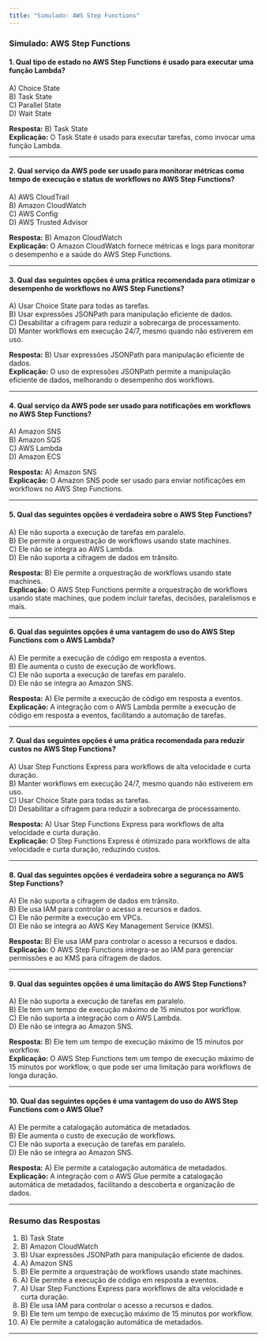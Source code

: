```yaml
---
title: "Simulado: AWS Step Functions"
---
```


### **Simulado: AWS Step Functions**

#### **1. Qual tipo de estado no AWS Step Functions é usado para executar uma função Lambda?**
A) Choice State  
B) Task State  
C) Parallel State  
D) Wait State  

**Resposta:** B) Task State  
**Explicação:** O Task State é usado para executar tarefas, como invocar uma função Lambda.

---

#### **2. Qual serviço da AWS pode ser usado para monitorar métricas como tempo de execução e status de workflows no AWS Step Functions?**
A) AWS CloudTrail  
B) Amazon CloudWatch  
C) AWS Config  
D) AWS Trusted Advisor  

**Resposta:** B) Amazon CloudWatch  
**Explicação:** O Amazon CloudWatch fornece métricas e logs para monitorar o desempenho e a saúde do AWS Step Functions.

---

#### **3. Qual das seguintes opções é uma prática recomendada para otimizar o desempenho de workflows no AWS Step Functions?**
A) Usar Choice State para todas as tarefas.  
B) Usar expressões JSONPath para manipulação eficiente de dados.  
C) Desabilitar a cifragem para reduzir a sobrecarga de processamento.  
D) Manter workflows em execução 24/7, mesmo quando não estiverem em uso.  

**Resposta:** B) Usar expressões JSONPath para manipulação eficiente de dados.  
**Explicação:** O uso de expressões JSONPath permite a manipulação eficiente de dados, melhorando o desempenho dos workflows.

---

#### **4. Qual serviço da AWS pode ser usado para notificações em workflows no AWS Step Functions?**
A) Amazon SNS  
B) Amazon SQS  
C) AWS Lambda  
D) Amazon ECS  

**Resposta:** A) Amazon SNS  
**Explicação:** O Amazon SNS pode ser usado para enviar notificações em workflows no AWS Step Functions.

---

#### **5. Qual das seguintes opções é verdadeira sobre o AWS Step Functions?**
A) Ele não suporta a execução de tarefas em paralelo.  
B) Ele permite a orquestração de workflows usando state machines.  
C) Ele não se integra ao AWS Lambda.  
D) Ele não suporta a cifragem de dados em trânsito.  

**Resposta:** B) Ele permite a orquestração de workflows usando state machines.  
**Explicação:** O AWS Step Functions permite a orquestração de workflows usando state machines, que podem incluir tarefas, decisões, paralelismos e mais.

---

#### **6. Qual das seguintes opções é uma vantagem do uso do AWS Step Functions com o AWS Lambda?**
A) Ele permite a execução de código em resposta a eventos.  
B) Ele aumenta o custo de execução de workflows.  
C) Ele não suporta a execução de tarefas em paralelo.  
D) Ele não se integra ao Amazon SNS.  

**Resposta:** A) Ele permite a execução de código em resposta a eventos.  
**Explicação:** A integração com o AWS Lambda permite a execução de código em resposta a eventos, facilitando a automação de tarefas.

---

#### **7. Qual das seguintes opções é uma prática recomendada para reduzir custos no AWS Step Functions?**
A) Usar Step Functions Express para workflows de alta velocidade e curta duração.  
B) Manter workflows em execução 24/7, mesmo quando não estiverem em uso.  
C) Usar Choice State para todas as tarefas.  
D) Desabilitar a cifragem para reduzir a sobrecarga de processamento.  

**Resposta:** A) Usar Step Functions Express para workflows de alta velocidade e curta duração.  
**Explicação:** O Step Functions Express é otimizado para workflows de alta velocidade e curta duração, reduzindo custos.

---

#### **8. Qual das seguintes opções é verdadeira sobre a segurança no AWS Step Functions?**
A) Ele não suporta a cifragem de dados em trânsito.  
B) Ele usa IAM para controlar o acesso a recursos e dados.  
C) Ele não permite a execução em VPCs.  
D) Ele não se integra ao AWS Key Management Service (KMS).  

**Resposta:** B) Ele usa IAM para controlar o acesso a recursos e dados.  
**Explicação:** O AWS Step Functions integra-se ao IAM para gerenciar permissões e ao KMS para cifragem de dados.

---

#### **9. Qual das seguintes opções é uma limitação do AWS Step Functions?**
A) Ele não suporta a execução de tarefas em paralelo.  
B) Ele tem um tempo de execução máximo de 15 minutos por workflow.  
C) Ele não suporta a integração com o AWS Lambda.  
D) Ele não se integra ao Amazon SNS.  

**Resposta:** B) Ele tem um tempo de execução máximo de 15 minutos por workflow.  
**Explicação:** O AWS Step Functions tem um tempo de execução máximo de 15 minutos por workflow, o que pode ser uma limitação para workflows de longa duração.

---

#### **10. Qual das seguintes opções é uma vantagem do uso do AWS Step Functions com o AWS Glue?**
A) Ele permite a catalogação automática de metadados.  
B) Ele aumenta o custo de execução de workflows.  
C) Ele não suporta a execução de tarefas em paralelo.  
D) Ele não se integra ao Amazon SNS.  

**Resposta:** A) Ele permite a catalogação automática de metadados.  
**Explicação:** A integração com o AWS Glue permite a catalogação automática de metadados, facilitando a descoberta e organização de dados.

---

### **Resumo das Respostas**
1. B) Task State  
2. B) Amazon CloudWatch  
3. B) Usar expressões JSONPath para manipulação eficiente de dados.  
4. A) Amazon SNS  
5. B) Ele permite a orquestração de workflows usando state machines.  
6. A) Ele permite a execução de código em resposta a eventos.  
7. A) Usar Step Functions Express para workflows de alta velocidade e curta duração.  
8. B) Ele usa IAM para controlar o acesso a recursos e dados.  
9. B) Ele tem um tempo de execução máximo de 15 minutos por workflow.  
10. A) Ele permite a catalogação automática de metadados.  

---
